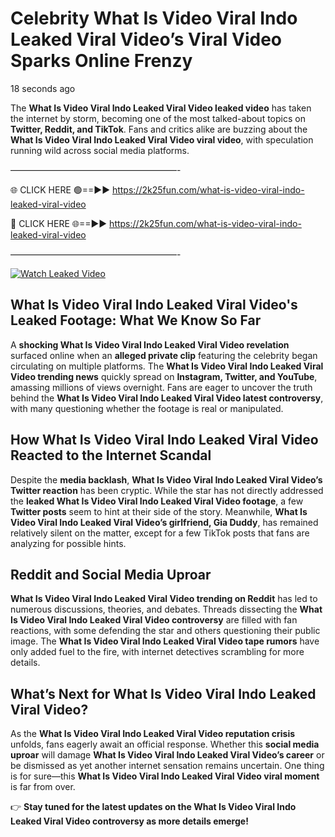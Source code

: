 # Celebrity What Is Video Viral Indo Leaked Viral Video’s Viral Video Sparks Online Frenzy

18 seconds ago

The **What Is Video Viral Indo Leaked Viral Video leaked video** has taken the internet by storm, becoming one of the most talked-about topics on **Twitter, Reddit, and TikTok**. Fans and critics alike are buzzing about the **What Is Video Viral Indo Leaked Viral Video viral video**, with speculation running wild across social media platforms.

———————————————————-

🌐 CLICK HERE 🟢==►► https://2k25fun.com/what-is-video-viral-indo-leaked-viral-video

🔴 CLICK HERE 🌐==►► https://2k25fun.com/what-is-video-viral-indo-leaked-viral-video

———————————————————-

[![Watch Leaked Video](https://miro.medium.com/v2/resize:fit:828/format:webp/1*cilzJN44JGOrTw9NJCrNHA.gif "Watch Leaked Video")](https://2k25fun.com/what-is-video-viral-indo-leaked-viral-video)

## **What Is Video Viral Indo Leaked Viral Video's Leaked Footage: What We Know So Far**  
A **shocking What Is Video Viral Indo Leaked Viral Video revelation** surfaced online when an **alleged private clip** featuring the celebrity began circulating on multiple platforms. The **What Is Video Viral Indo Leaked Viral Video trending news** quickly spread on **Instagram, Twitter, and YouTube**, amassing millions of views overnight. Fans are eager to uncover the truth behind the **What Is Video Viral Indo Leaked Viral Video latest controversy**, with many questioning whether the footage is real or manipulated.  

## **How What Is Video Viral Indo Leaked Viral Video Reacted to the Internet Scandal**  
Despite the **media backlash**, **What Is Video Viral Indo Leaked Viral Video’s Twitter reaction** has been cryptic. While the star has not directly addressed the **leaked What Is Video Viral Indo Leaked Viral Video footage**, a few **Twitter posts** seem to hint at their side of the story. Meanwhile, **What Is Video Viral Indo Leaked Viral Video’s girlfriend, Gia Duddy**, has remained relatively silent on the matter, except for a few TikTok posts that fans are analyzing for possible hints.  

## **Reddit and Social Media Uproar**  
**What Is Video Viral Indo Leaked Viral Video trending on Reddit** has led to numerous discussions, theories, and debates. Threads dissecting the **What Is Video Viral Indo Leaked Viral Video controversy** are filled with fan reactions, with some defending the star and others questioning their public image. The **What Is Video Viral Indo Leaked Viral Video tape rumors** have only added fuel to the fire, with internet detectives scrambling for more details.  

## **What’s Next for What Is Video Viral Indo Leaked Viral Video?**  
As the **What Is Video Viral Indo Leaked Viral Video reputation crisis** unfolds, fans eagerly await an official response. Whether this **social media uproar** will damage **What Is Video Viral Indo Leaked Viral Video’s career** or be dismissed as yet another internet sensation remains uncertain. One thing is for sure—this **What Is Video Viral Indo Leaked Viral Video viral moment** is far from over.  

👉 **Stay tuned for the latest updates on the What Is Video Viral Indo Leaked Viral Video controversy as more details emerge!**  